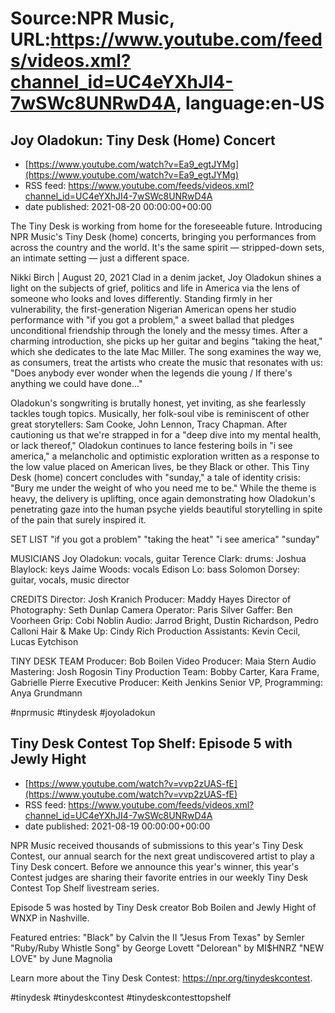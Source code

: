 # Source:NPR Music, URL:https://www.youtube.com/feeds/videos.xml?channel_id=UC4eYXhJI4-7wSWc8UNRwD4A, language:en-US

## Joy Oladokun: Tiny Desk (Home) Concert
 - [https://www.youtube.com/watch?v=Ea9_egtJYMg](https://www.youtube.com/watch?v=Ea9_egtJYMg)
 - RSS feed: https://www.youtube.com/feeds/videos.xml?channel_id=UC4eYXhJI4-7wSWc8UNRwD4A
 - date published: 2021-08-20 00:00:00+00:00

The Tiny Desk is working from home for the foreseeable future. Introducing NPR Music's Tiny Desk (home) concerts, bringing you performances from across the country and the world. It's the same spirit — stripped-down sets, an intimate setting — just a different space.

Nikki Birch | August 20, 2021
Clad in a denim jacket, Joy Oladokun shines a light on the subjects of grief, politics and life in America via the lens of someone who looks and loves differently. Standing firmly in her vulnerability, the first-generation Nigerian American opens her studio performance with "if you got a problem," a sweet ballad that pledges unconditional friendship through the lonely and the messy times. After a charming introduction, she picks up her guitar and begins "taking the heat," which she dedicates to the late Mac Miller. The song examines the way we, as consumers, treat the artists who create the music that resonates with us: "Does anybody ever wonder when the legends die young / If there's anything we could have done..."

Oladokun's songwriting is brutally honest, yet inviting, as she fearlessly tackles tough topics. Musically, her folk-soul vibe is reminiscent of other great storytellers: Sam Cooke, John Lennon, Tracy Chapman. After cautioning us that we're strapped in for a "deep dive into my mental health, or lack thereof," Oladokun continues to lance festering boils in "i see america," a melancholic and optimistic exploration written as a response to the low value placed on American lives, be they Black or other. This Tiny Desk (home) concert concludes with "sunday," a tale of identity crisis: "Bury me under the weight of who you need me to be." While the theme is heavy, the delivery is uplifting, once again demonstrating how Oladokun's penetrating gaze into the human psyche yields beautiful storytelling in spite of the pain that surely inspired it.

SET LIST
"if you got a problem"
"taking the heat"
"i see america"
"sunday"

MUSICIANS
Joy Oladokun: vocals, guitar
Terence Clark: drums:
Joshua Blaylock: keys
Jaime Woods: vocals
Edison Lo: bass
Solomon Dorsey: guitar, vocals, music director

CREDITS
Director: Josh Kranich
Producer: Maddy Hayes
Director of Photography: Seth Dunlap
Camera Operator: Paris Silver
Gaffer: Ben Voorheen
Grip: Cobi Noblin
Audio: Jarrod Bright, Dustin Richardson, Pedro Calloni
Hair & Make Up: Cindy Rich
Production Assistants: Kevin Cecil, Lucas Eytchison

TINY DESK TEAM
Producer: Bob Boilen
Video Producer: Maia Stern
Audio Mastering: Josh Rogosin
Tiny Production Team: Bobby Carter, Kara Frame, Gabrielle Pierre
Executive Producer: Keith Jenkins
Senior VP, Programming: Anya Grundmann

#nprmusic #tinydesk #joyoladokun

## Tiny Desk Contest Top Shelf: Episode 5 with Jewly Hight
 - [https://www.youtube.com/watch?v=vvp2zUAS-fE](https://www.youtube.com/watch?v=vvp2zUAS-fE)
 - RSS feed: https://www.youtube.com/feeds/videos.xml?channel_id=UC4eYXhJI4-7wSWc8UNRwD4A
 - date published: 2021-08-19 00:00:00+00:00

NPR Music received thousands of submissions to this year's Tiny Desk Contest, our annual search for the next great undiscovered artist to play a Tiny Desk concert. Before we announce this year's winner, this year's Contest judges are sharing their favorite entries in our weekly Tiny Desk Contest Top Shelf livestream series.

Episode 5 was hosted by Tiny Desk creator Bob Boilen and Jewly Hight of WNXP in Nashville.

Featured entries:
"Black" by Calvin the II
"Jesus From Texas" by Semler
"Ruby/Ruby Whistle Song" by George Lovett
"Delorean" by MI$HNRZ
"NEW LOVE" by June Magnolia

Learn more about the Tiny Desk Contest: https://npr.org/tinydeskcontest.


#tinydesk #tinydeskcontest #tinydeskcontesttopshelf

